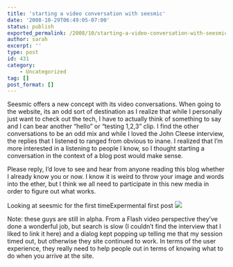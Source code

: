 ```yaml
---
title: 'starting a video conversation with seesmic'
date: '2008-10-29T06:49:05-07:00'
status: publish
exported_permalink: /2008/10/starting-a-video-conversation-with-seesmic
author: sarah
excerpt: ''
type: post
id: 431
category:
    - Uncategorized
tag: []
post_format: []
---
```

Seesmic offers a new concept with its video conversations. When going to the website, its an odd sort of destination as I realize that while I personally just want to check out the tech, I have to actually think of something to say and I can bear another “hello” or “testing 1,2,3” clip. I find the other conversations to be an odd mix and while I loved the John Cleese interview, the replies that I listened to ranged from obvious to inane. I realized that I’m more interested in a listening to people I know, so I thought starting a conversation in the context of a blog post would make sense.

Please reply, I’d love to see and hear from anyone reading this blog whether I already know you or now. I know it is weird to throw your image and words into the ether, but I think we all need to participate in this new media in order to figure out what works.

<span><span>Looking at seesmic for the first time</span><span>Expermental first post </span></span><span style="padding:0px;margin:0px"></span><span>[![](http://seesmic.com/images/spacer.gif)](http://seesmic.com)</span>

Note: these guys are still in alpha. From a Flash video perspective they’ve done a wonderful job, but search is slow (I couldn’t find the interview that I liked to link it here) and a dialog kept popping up telling me that my session timed out, but otherwise they site continued to work. In terms of the user experience, they really need to help people out in terms of knowing what to do when you arrive at the site.